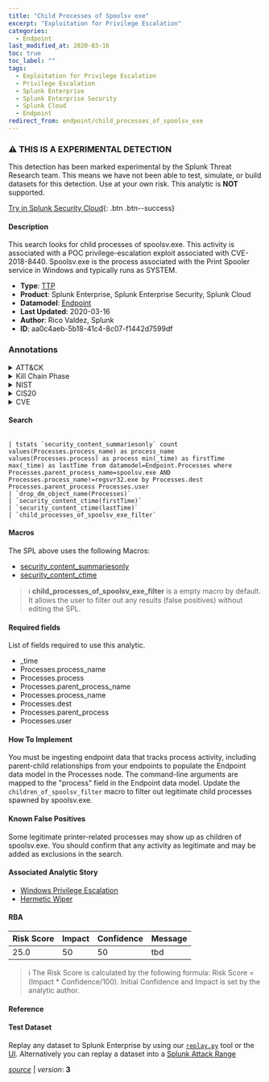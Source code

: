 ```yaml
---
title: "Child Processes of Spoolsv exe"
excerpt: "Exploitation for Privilege Escalation"
categories:
  - Endpoint
last_modified_at: 2020-03-16
toc: true
toc_label: ""
tags:
  - Exploitation for Privilege Escalation
  - Privilege Escalation
  - Splunk Enterprise
  - Splunk Enterprise Security
  - Splunk Cloud
  - Endpoint
redirect_from: endpoint/child_processes_of_spoolsv_exe
---
```


### :warning: THIS IS A EXPERIMENTAL DETECTION
This detection has been marked experimental by the Splunk Threat Research team. This means we have not been able to test, simulate, or build datasets for this detection. Use at your own risk. This analytic is **NOT** supported.


[Try in Splunk Security Cloud](https://www.splunk.com/en_us/cyber-security.html){: .btn .btn--success}

#### Description

This search looks for child processes of spoolsv.exe. This activity is associated with a POC privilege-escalation exploit associated with CVE-2018-8440. Spoolsv.exe is the process associated with the Print Spooler service in Windows and typically runs as SYSTEM.

- **Type**: [TTP](https://github.com/splunk/security_content/wiki/Detection-Analytic-Types)
- **Product**: Splunk Enterprise, Splunk Enterprise Security, Splunk Cloud
- **Datamodel**: [Endpoint](https://docs.splunk.com/Documentation/CIM/latest/User/Endpoint)
- **Last Updated**: 2020-03-16
- **Author**: Rico Valdez, Splunk
- **ID**: aa0c4aeb-5b18-41c4-8c07-f1442d7599df

### Annotations
<details>
  <summary>ATT&CK</summary>

<div markdown="1">

#### [ATT&CK](https://attack.mitre.org/)

| ID          | Technique   | Tactic         |
| ----------- | ----------- |--------------- |
| [T1068](https://attack.mitre.org/techniques/T1068/) | Exploitation for Privilege Escalation | Privilege Escalation |

</div>
</details>


<details>
  <summary>Kill Chain Phase</summary>

<div markdown="1">

* Exploitation


</div>
</details>


<details>
  <summary>NIST</summary>

<div markdown="1">

* PR.AC
* PR.PT
* DE.CM



</div>
</details>

<details>
  <summary>CIS20</summary>

<div markdown="1">

* CIS 5
* CIS 8



</div>
</details>

<details>
  <summary>CVE</summary>

<div markdown="1">


</div>
</details>


#### Search

```

| tstats `security_content_summariesonly` count values(Processes.process_name) as process_name values(Processes.process) as process min(_time) as firstTime max(_time) as lastTime from datamodel=Endpoint.Processes where Processes.parent_process_name=spoolsv.exe AND Processes.process_name!=regsvr32.exe by Processes.dest Processes.parent_process Processes.user 
| `drop_dm_object_name(Processes)` 
| `security_content_ctime(firstTime)` 
| `security_content_ctime(lastTime)` 
| `child_processes_of_spoolsv_exe_filter` 
```

#### Macros
The SPL above uses the following Macros:
* [security_content_summariesonly](https://github.com/splunk/security_content/blob/develop/macros/security_content_summariesonly.yml)
* [security_content_ctime](https://github.com/splunk/security_content/blob/develop/macros/security_content_ctime.yml)

> :information_source:
> **child_processes_of_spoolsv_exe_filter** is a empty macro by default. It allows the user to filter out any results (false positives) without editing the SPL.



#### Required fields
List of fields required to use this analytic.
* _time
* Processes.process_name
* Processes.process
* Processes.parent_process_name
* Processes.process_name
* Processes.dest
* Processes.parent_process
* Processes.user



#### How To Implement
You must be ingesting endpoint data that tracks process activity, including parent-child relationships from your endpoints to populate the Endpoint data model in the Processes node. The command-line arguments are mapped to the &#34;process&#34; field in the Endpoint data model. Update the `children_of_spoolsv_filter` macro to filter out legitimate child processes spawned by spoolsv.exe.
#### Known False Positives
Some legitimate printer-related processes may show up as children of spoolsv.exe. You should confirm that any activity as legitimate and may be added as exclusions in the search.

#### Associated Analytic Story
* [Windows Privilege Escalation](/stories/windows_privilege_escalation)
* [Hermetic Wiper](/stories/hermetic_wiper)




#### RBA

| Risk Score  | Impact      | Confidence   | Message      |
| ----------- | ----------- |--------------|--------------|
| 25.0 | 50 | 50 | tbd |


> :information_source:
> The Risk Score is calculated by the following formula: Risk Score = (Impact * Confidence/100). Initial Confidence and Impact is set by the analytic author.


#### Reference


#### Test Dataset
Replay any dataset to Splunk Enterprise by using our [`replay.py`](https://github.com/splunk/attack_data#using-replaypy) tool or the [UI](https://github.com/splunk/attack_data#using-ui).
Alternatively you can replay a dataset into a [Splunk Attack Range](https://github.com/splunk/attack_range#replay-dumps-into-attack-range-splunk-server)




[*source*](https://github.com/splunk/security_content/tree/develop/detections/experimental/endpoint/child_processes_of_spoolsv_exe.yml) \| *version*: **3**